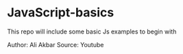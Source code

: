 # JavaScript-basics
This repo will include some basic Js examples to begin with

Author: Ali Akbar
Source: Youtube
